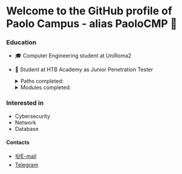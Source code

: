 # Welcome to the GitHub profile of Paolo Campus - alias PaoloCMP 👋

<!--
**PaoloCMP/PaoloCMP** is a ✨ _special_ ✨ repository because its `README.md` (this file) appears on your GitHub profile.-->

### Education
- :mortar_board: Computer Engineering student at UniRoma2
- :green_book: Student at HTB Academy as Junior Penetration Tester

    <details>
     <summary>Paths completed:</summary>
        <ul type="square">
            <li> <a href="https://academy.hackthebox.eu/achievement/253768/path/9" target="_blank" rel="noopener noreferrer">Basic Toolset</a></li>
             <li> <a href="https://academy.hackthebox.com/achievement/253768/path/13" target="_blank" rel="noopener noreferrer">Cracking into HTB</a></li>

      
    </details>
    
    <details>
     <summary>Modules completed:</summary>

   - <a href="https://academy.hackthebox.eu/achievement/253768/15" target="_blank" rel="noopener noreferrer">Introduction to Academy</a>
   - <a href="https://academy.hackthebox.eu/achievement/253768/87" target="_blank" rel="noopener noreferrer">Setting up</a>
    - <a href="https://academy.hackthebox.eu/achievement/253768/77" target="_blank" rel="noopener noreferrer">Getting Started</a>
  - <a href="https://academy.hackthebox.eu/achievement/253768/75" target="_blank" rel="noopener noreferrer">Introduction to Web Applications</a>
   - <a href="https://academy.hackthebox.eu/achievement/253768/35" target="_blank" rel="noopener noreferrer">Web Requests</a>
    - <a href="https://academy.hackthebox.eu/achievement/253768/81" target="_blank" rel="noopener noreferrer">Intro to Network Traffic Analysis</a>
    - <a href="https://academy.hackthebox.eu/achievement/253768/33" target="_blank" rel="noopener noreferrer">SQL Injection Fundamentals</a>
    - <a href="https://academy.hackthebox.eu/achievement/253768/49" target="_blank" rel="noopener noreferrer">Windows Fundamentals</a>
    - <a href="https://academy.hackthebox.eu/achievement/253768/18" target="_blank" rel="noopener noreferrer">Linux Fundamentals</a>
    - <a href="https://academy.hackthebox.eu/achievement/253768/54" target="_blank" rel="noopener noreferrer">Attacking Web Application with FFUF</a>
    - <a href="https://academy.hackthebox.eu/achievement/253768/23" target="_blank" rel="noopener noreferrer">File Inclusion / Directory Traversal</a>
    - <a href="https://academy.hackthebox.eu/achievement/253768/24" target="_blank" rel="noopener noreferrer">File Transfers</a>
    - <a href="https://academy.hackthebox.eu/achievement/253768/19" target="_blank" rel="noopener noreferrer"> Network Enumeration with NMAP</a>
    - <a href="https://academy.hackthebox.eu/achievement/253768/58"  target="_blank" rel="noopener noreferrer">SQLMap Essentials</a>
    - <a href="https://academy.hackthebox.eu/achievement/253768/109" target="_blank" rel="noopener noreferrer">Command Injections</a>
    - <a href="https://academy.hackthebox.eu/achievement/253768/57"  target="_blank" rel="noopener noreferrer">Login Brute Forcing</a>
    - <a href="https://academy.hackthebox.eu/achievement/253768/20" target="_blank" rel="noopener noreferrer">Cracking passwords with HASHCAT</a>
    - <a href="https://academy.hackthebox.eu/achievement/253768/17" target="_blank" rel="noopener noreferrer">Hacking WordPress</a>
    - <a href="https://academy.hackthebox.eu/achievement/253768/110" target="_blank" rel="noopener noreferrer">Using Web Proxies</a>
    - <a href="https://academy.hackthebox.eu/achievement/253768/103" target="_blank" rel="noopener noreferrer">XSS cross site scripting</a>
    - <a href="https://academy.hackthebox.com/achievement/253768/41" target="_blank" rel="noopener noreferrer">JavaScript DeObfuscation</a>
    - <a href="https://academy.hackthebox.com/achievement/253768/21"  target="_blank" rel="noopener noreferrer">Introduction to Bash Scripting</a>
    </details>

### Interested in
- Cybersecurity
- Network
- Database


#### Contacts
- <a href="mailto:paolo.campus@students.uniroma2.eu">📪E-mail</a>
- <a href="https://t.me/paul_field">Telegram</a>










